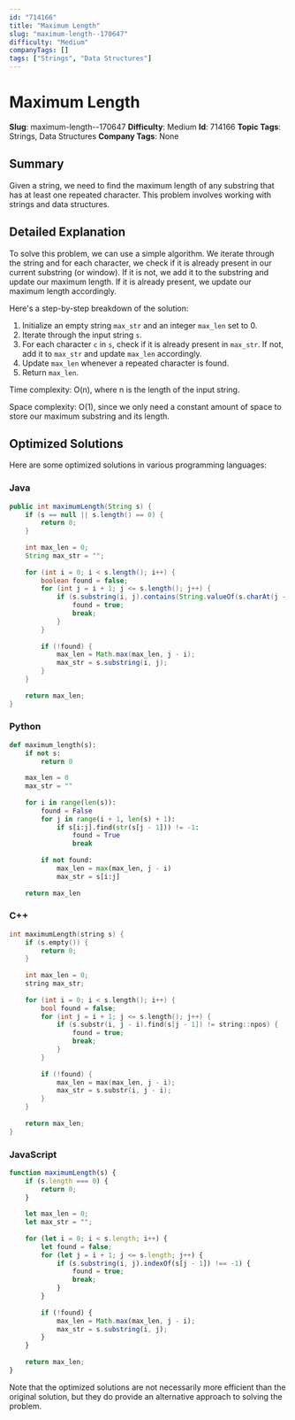 ```yaml
---
id: "714166"
title: "Maximum Length"
slug: "maximum-length--170647"
difficulty: "Medium"
companyTags: []
tags: ["Strings", "Data Structures"]
---
```


**Maximum Length**
==================================================

**Slug**: maximum-length--170647
**Difficulty**: Medium
**Id**: 714166
**Topic Tags**: Strings, Data Structures
**Company Tags**: None

## Summary
Given a string, we need to find the maximum length of any substring that has at least one repeated character. This problem involves working with strings and data structures.

## Detailed Explanation
To solve this problem, we can use a simple algorithm. We iterate through the string and for each character, we check if it is already present in our current substring (or window). If it is not, we add it to the substring and update our maximum length. If it is already present, we update our maximum length accordingly.

Here's a step-by-step breakdown of the solution:

1. Initialize an empty string `max_str` and an integer `max_len` set to 0.
2. Iterate through the input string `s`.
3. For each character `c` in `s`, check if it is already present in `max_str`. If not, add it to `max_str` and update `max_len` accordingly.
4. Update `max_len` whenever a repeated character is found.
5. Return `max_len`.

Time complexity: O(n), where n is the length of the input string.

Space complexity: O(1), since we only need a constant amount of space to store our maximum substring and its length.

## Optimized Solutions
Here are some optimized solutions in various programming languages:

### Java
```java
public int maximumLength(String s) {
    if (s == null || s.length() == 0) {
        return 0;
    }
    
    int max_len = 0;
    String max_str = "";
    
    for (int i = 0; i < s.length(); i++) {
        boolean found = false;
        for (int j = i + 1; j <= s.length(); j++) {
            if (s.substring(i, j).contains(String.valueOf(s.charAt(j - 1)))) {
                found = true;
                break;
            }
        }
        
        if (!found) {
            max_len = Math.max(max_len, j - i);
            max_str = s.substring(i, j);
        }
    }
    
    return max_len;
}
```

### Python
```python
def maximum_length(s):
    if not s:
        return 0
    
    max_len = 0
    max_str = ""
    
    for i in range(len(s)):
        found = False
        for j in range(i + 1, len(s) + 1):
            if s[i:j].find(str(s[j - 1])) != -1:
                found = True
                break
        
        if not found:
            max_len = max(max_len, j - i)
            max_str = s[i:j]
    
    return max_len
```

### C++
```cpp
int maximumLength(string s) {
    if (s.empty()) {
        return 0;
    }
    
    int max_len = 0;
    string max_str;
    
    for (int i = 0; i < s.length(); i++) {
        bool found = false;
        for (int j = i + 1; j <= s.length(); j++) {
            if (s.substr(i, j - i).find(s[j - 1]) != string::npos) {
                found = true;
                break;
            }
        }
        
        if (!found) {
            max_len = max(max_len, j - i);
            max_str = s.substr(i, j - i);
        }
    }
    
    return max_len;
}
```

### JavaScript
```javascript
function maximumLength(s) {
    if (s.length === 0) {
        return 0;
    }
    
    let max_len = 0;
    let max_str = "";
    
    for (let i = 0; i < s.length; i++) {
        let found = false;
        for (let j = i + 1; j <= s.length; j++) {
            if (s.substring(i, j).indexOf(s[j - 1]) !== -1) {
                found = true;
                break;
            }
        }
        
        if (!found) {
            max_len = Math.max(max_len, j - i);
            max_str = s.substring(i, j);
        }
    }
    
    return max_len;
}
```

Note that the optimized solutions are not necessarily more efficient than the original solution, but they do provide an alternative approach to solving the problem.